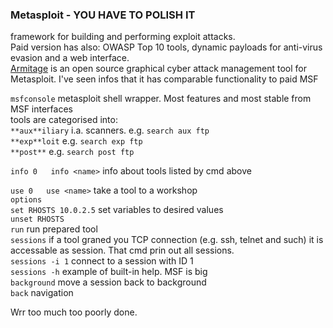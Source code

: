 ### Metasploit - YOU HAVE TO POLISH IT
framework for building and performing exploit attacks.  
Paid version has also: OWASP Top 10 tools, dynamic payloads for anti-virus evasion and a web interface.  
[Armitage](https://github.com/rsmudge/armitage) is an open source graphical cyber attack management tool for Metasploit. I've seen infos that it has comparable functionality to paid MSF  

`msfconsole` metasploit shell wrapper. Most features and most stable from MSF interfaces  
tools are categorised into:  
`**aux**iliary` i.a. scanners. e.g. `search aux ftp`  
`**exp**loit` e.g. `search exp ftp`  
`**post**` e.g. `search post ftp`  

`info 0  
info <name>` info about tools listed by cmd above  

`use 0  
use <name>` take a tool to a workshop  
`options`  
`set RHOSTS 10.0.2.5` set variables to desired values  
`unset RHOSTS`  
`run` run prepared tool  
`sessions` if a tool graned you TCP connection (e.g. ssh, telnet and such) it is accessable as session. That cmd prin out all sessions.  
`sessions -i 1` connect to a session with ID 1  
`sessions -h` example of built-in help. MSF is big  
`background` move a session back to background  
`back` navigation  

Wrr too much too poorly done. 
